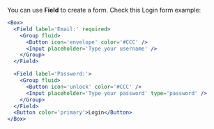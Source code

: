 You can use **Field** to create a form. Check this Login form example:

```jsx
<Box>
  <Field label='Email:' required>
    <Group fluid>
      <Button icon='envelope' color='#CCC' />
      <Input placeholder='Type your username' />
    </Group>
  </Field>

  <Field label='Password:'>
    <Group fluid>
      <Button icon='unlock' color='#CCC' />
      <Input placeholder='Type your password' type='password' />
    </Group>
  </Field>
  <Button color='primary'>Login</Button>
</Box>
```

